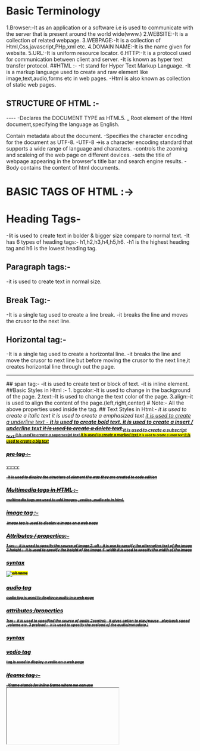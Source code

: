 # Basic Terminology
1.Browser:-It as an application or a software i.e is used to communicate with the server that is present around the world wide(www.)
2.WEBSITE:-It is a collection of related webpage.
3.WEBPAGE:-It is a collection of Html,Css,javascript,PHp,xml etc.
4.DOMAIN NAME:-It is the name given for website.
5.URL:-It is uniform resource locator.
6.HTTP:-It is a protocol used for communication between client and server.
       -It is known as hyper text transfer protocol.
##HTML :-
-It stand for Hyper Text Markup Language.
-It is a markup language used to create and raw element like image,text,audio,forms etc in web pages.
-Html is also known as collection of static web pages.
## STRUCTURE OF HTML :-
<!DOCTYPE html>
<html lang="en">
<head>
    <meta charset="UTF-8">
    <meta name="viewport" content="width=device-width, initial-scale=1.0">
    <title>Document</title>
</head>
<body>
    
</body>
</html>

--<!DOCTYPE html>--
-Declares the DOCUMENT TYPE as HTML5.
_<html lang="en">
Root element of the Html document,specifying the language as English.
<head>
Contain metadata about the document.
<meta charset="UTF-8">
-Specifies the character encoding for the document as UTF-8.
-UTF-8 ->is a character encoding standard that supports a wide range of language and characters.
<meta name="viewport" content="width=device-width, initial-scale=1.0">
-controls the zooming and scaleing of the web page on different devices.
 <title>Document</title>
 -sets the title of webpage appearing in the browser's title bar and search engine results.
 <body>
 -Body contains the content of html documents.
 
 # BASIC TAGS OF HTML :->
# Heading Tags-
-Iit is used to create text in bolder & bigger size compare to normal text.
-It has 6 types of heading tags:- h1,h2,h3,h4,h5,h6.
-h1 is the highest heading tag and h6 is the lowest heading tag.

## Paragraph tags:-
-it is used to create text in normal size.
<p></p>

## Break Tag:-
-It is a single tag used to create a line break.
-it breaks the line and moves the crusor to the next line.
<br>
## Horizontal tag:-
-It is a single tag used to create a horizontal line.
-it breaks the line and move the crusor to next line but before moving the crusor to the next line,it creates horizontal line through out the page.
<hr>
## span tag:-<span></span>
-it is used to create text or block of text.
-it is inline element.
##Basic Styles in Html :-
1. bgcolor:-It is used to change in the background of the page.
2.text:-It is used to change the text color of the page.
3.align:-it is used to align the content of the page.(left,right,center)
# Note:- All the above properties used inside the tag.
## Text Styles in Html:-
<i> it is used to create a italic text
<em> it is used to create a emphasized text
<u>it is used to create a underline text
- <b> it is used to create bold text.
<ins> it is used to create a insert / underline text
<del> it is used to create a delete text
<sub> it is used to create a subscript text
<sup> it is used to create a superscript text
<mark> it is used to create a marked text
<small> it is used to create a small text
<big> it is used to create a big text

## pre tag :- <pre>....</pre>
-it is used to display the structure of element the way they are created to code edition

## Multimedia tags in HTML :- 
multimedia tags are used to add images , vedios ,audio etc in html.
## image tag :-
<img> image tag is used to display a image on a web page

## Attributes / properties:-
1.src :- it is used to specify the source of image
2. alt :-it is use to specify the alternative text of the image
3.height :- it is used to specify the height of the image 
4. width it is used to specify the width of the image

## syntax
<img src="image url" alt ="alt name">

## audio tag 
audio tag is used to display a audio in a web page

## attributes /properties
1src :-it is used to specified the source of audio
2control:- it gives option to play/pause , playback speed ,volume etc.
3 preload :- it is used to specify the preload of the audio(metadata,)

## syntax
<audio src="audio url " control preload ="metadata"></audio>

## vedio tag

<vedio>tag is used to display a vedio on a web page

## ifeame tag :-
-iframe stands for inline frame where we can use <iframe> tag to display the contain of website on our website.

syntax :- <iframe src="url" width="width" height="height" frameholder="0" >

## Hyperlink in HTML:-
-Anchor tag-- <a> it is used to create a hyperlink reference that navigates to another web page or section of the same page.

1. href :- stand for hyperlink refeerence . it is used to specify the destination of the hyperlink
2. target :- it is used to specifiy the target of the hyperlink(_self,_blank)
_self :- it is used to open the hyperlink in the same tab.
_blank :-it is used to open the hyperlink in a new tab

syntax :- <a href ="url" target ="_blank">link text</a>

## List :-
in html a list is a structured way to display a collaction of item . there are 3types of list available in html.

i. orderlist (ol)
ii. Un-orderlist(ul)
iii. Definition list (dl)

## i. Ordered list(ol) :-
-it is a type of list , the structurieses the element is the some specific order,either assending or dessending
-<ol> tag is to create order list.
<ol type ="i" start ="10">
# Attributes :-
type :- It is used to specify the type of the ordered list.(1,a,A,i).
start :- Starting index e.g :- start = 5. it starts the list from particular position
e.g:-
## un-ordered list(ul)
 -<ul> tag is to create ordered list.
 - Un-ordered list can not specify the type of the order items.

 #Attribute:-
 type- disc/circle/square
 e.g:-
  <ul type="circle">
    <li>Item 1</li>
    <li>Item 2</li>
    <li>Item 3</li>
 </ul>

 ## Defination list:- <dl>.....</dl>
 -It is used to create a number of defination text &their description & meaning.
 -<dl>tag is used to create defination list.
 -<dd>...</dd> & <dt>...</dt> tags are used to create defination description and  defination text respectively.
 e.g-